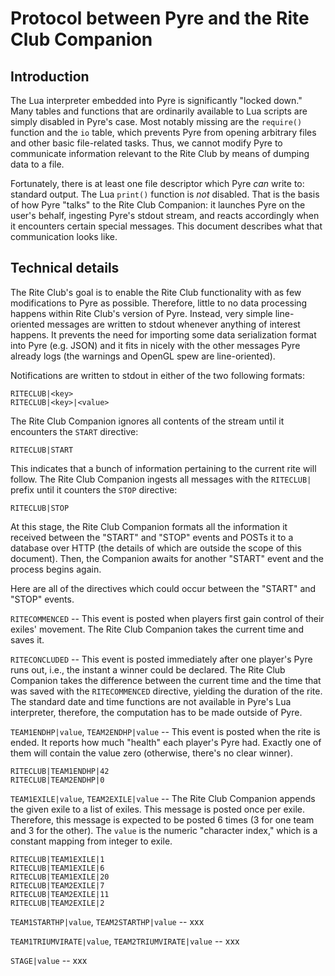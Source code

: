# Protocol between Pyre and the Rite Club Companion

## Introduction

The Lua interpreter embedded into Pyre is significantly "locked down." Many
tables and functions that are ordinarily available to Lua scripts are simply
disabled in Pyre's case. Most notably missing are the `require()` function
and the `io` table, which prevents Pyre from opening arbitrary files and
other basic file-related tasks. Thus, we cannot modify Pyre to communicate
information relevant to the Rite Club by means of dumping data to a file.

Fortunately, there is at least one file descriptor which Pyre _can_ write
to: standard output. The Lua `print()` function is _not_ disabled. That is
the basis of how Pyre "talks" to the Rite Club Companion: it launches Pyre
on the user's behalf, ingesting Pyre's stdout stream, and reacts accordingly
when it encounters certain special messages. This document describes what
that communication looks like.


## Technical details

The Rite Club's goal is to enable the Rite Club functionality with as few
modifications to Pyre as possible. Therefore, little to no data processing
happens within Rite Club's version of Pyre. Instead, very simple
line-oriented messages are written to stdout whenever anything of interest
happens. It prevents the need for importing some data serialization format
into Pyre (e.g. JSON) and it fits in nicely with the other messages Pyre
already logs (the warnings and OpenGL spew are line-oriented).

Notifications are written to stdout in either of the two following formats:

    RITECLUB|<key>
    RITECLUB|<key>|<value>

The Rite Club Companion ignores all contents of the stream until it
encounters the `START` directive:

    RITECLUB|START

This indicates that a bunch of information pertaining to the current rite
will follow. The Rite Club Companion ingests all messages with the
`RITECLUB|` prefix until it counters the `STOP` directive:

    RITECLUB|STOP

At this stage, the Rite Club Companion formats all the information it
received between the "START" and "STOP" events and POSTs it to a database
over HTTP (the details of which are outside the scope of this document).
Then, the Companion awaits for another "START" event and the process begins
again.

Here are all of the directives which could occur between the "START" and
"STOP" events.

`RITECOMMENCED` -- This event is posted when players first gain control of
their exiles' movement. The Rite Club Companion takes the current time and
saves it.

`RITECONCLUDED` -- This event is posted immediately after one player's Pyre
runs out, i.e., the instant a winner could be declared. The Rite Club
Companion takes the difference between the current time and the time that
was saved with the `RITECOMMENCED` directive, yielding the duration of the
rite. The standard date and time functions are not available in Pyre's Lua
interpreter, therefore, the computation has to be made outside of Pyre.

`TEAM1ENDHP|value`, `TEAM2ENDHP|value` -- This event is posted when the rite
is ended. It reports how much "health" each player's Pyre had. Exactly one
of them will contain the value zero (otherwise, there's no clear winner).

    RITECLUB|TEAM1ENDHP|42
    RITECLUB|TEAM2ENDHP|0

`TEAM1EXILE|value`, `TEAM2EXILE|value` -- The Rite Club Companion appends
the given exile to a list of exiles.  This message is posted once per
exile. Therefore, this message is expected to be posted 6 times (3 for one
team and 3 for the other). The `value` is the numeric "character index,"
which is a constant mapping from integer to exile. 

    RITECLUB|TEAM1EXILE|1
    RITECLUB|TEAM1EXILE|6
    RITECLUB|TEAM1EXILE|20
    RITECLUB|TEAM2EXILE|7
    RITECLUB|TEAM2EXILE|11
    RITECLUB|TEAM2EXILE|2


`TEAM1STARTHP|value`, `TEAM2STARTHP|value` -- xxx

`TEAM1TRIUMVIRATE|value`, `TEAM2TRIUMVIRATE|value` -- xxx

`STAGE|value` -- xxx
